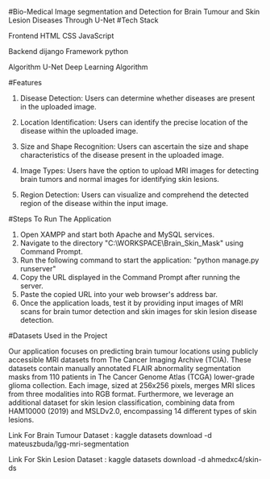 #Bio-Medical Image segmentation and Detection for Brain Tumour and Skin Lesion Diseases Through U-Net
#Tech Stack

 Frontend
 HTML
 CSS
 JavaScript

 Backend
 dijango Framework
 python

 Algorithm
 U-Net Deep Learning Algorithm


#Features

1. Disease Detection: Users can determine whether diseases are present in the uploaded image.

2. Location Identification: Users can identify the precise location of the disease within the uploaded image.

3. Size and Shape Recognition: Users can ascertain the size and shape characteristics of the disease present in the uploaded image.

4. Image Types: Users have the option to upload MRI images for detecting brain tumors and normal images for identifying skin lesions.

5. Region Detection: Users can visualize and comprehend the detected region of the disease within the input image.


#Steps To Run The Application

1. Open XAMPP and start both Apache and MySQL services.
2. Navigate to the directory "C:\WORKSPACE\Brain_Skin_Mask" using Command Prompt.
3. Run the following command to start the application:
"python manage.py runserver"
4. Copy the URL displayed in the Command Prompt after running the server.
5. Paste the copied URL into your web browser's address bar.
6. Once the application loads, test it by providing input images of MRI scans for brain tumor detection and skin images for skin lesion disease detection.


#Datasets Used in the Project

Our application focuses on predicting brain tumour locations using publicly accessible MRI datasets from The Cancer Imaging Archive (TCIA). 
These datasets contain manually annotated FLAIR abnormality segmentation masks from 110 patients in The Cancer Genome Atlas (TCGA) lower-grade glioma collection.
Each image, sized at 256x256 pixels, merges MRI slices from three modalities into RGB format. Furthermore, we leverage an additional dataset for skin lesion classification,
combining data from HAM10000 (2019) and MSLDv2.0, encompassing 14 different types of skin lesions.

Link For Brain Tumour Dataset :
kaggle datasets download -d mateuszbuda/lgg-mri-segmentation

Link For Skin Lesion Dataset :
kaggle datasets download -d ahmedxc4/skin-ds



